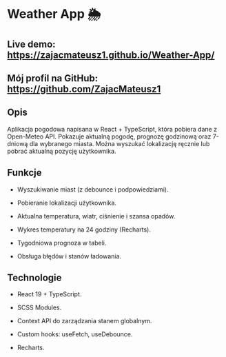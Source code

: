 # Weather App 🌦️

## Live demo: https://zajacmateusz1.github.io/Weather-App/

## Mój profil na GitHub: https://github.com/ZajacMateusz1

## Opis

Aplikacja pogodowa napisana w React + TypeScript, która pobiera dane z Open-Meteo API.
Pokazuje aktualną pogodę, prognozę godzinową oraz 7-dniową dla wybranego miasta.
Można wyszukać lokalizację ręcznie lub pobrać aktualną pozycję użytkownika.

## Funkcje

- Wyszukiwanie miast (z debounce i podpowiedziami).

- Pobieranie lokalizacji użytkownika.

- Aktualna temperatura, wiatr, ciśnienie i szansa opadów.

- Wykres temperatury na 24 godziny (Recharts).

- Tygodniowa prognoza w tabeli.

- Obsługa błędów i stanów ładowania.

## Technologie

- React 19 + TypeScript.

- SCSS Modules.

- Context API do zarządzania stanem globalnym.

- Custom hooks: useFetch, useDebounce.

- Recharts.
